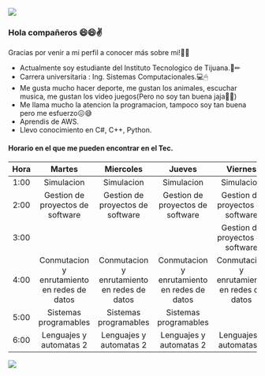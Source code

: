![](https://images.cooltext.com/5549117.png)
### Hola compañeros 😄😄✌


Gracias por venir a mi perfil a conocer más sobre mi!🤭🤭
- Actualmente soy estudiante del Instituto Tecnologico de Tijuana.📓✏
- Carrera universitaria : Ing. Sistemas Computacionales.💻🖱
- Me gusta mucho hacer deporte, me gustan los animales, escuchar musica, me gustan los video juegos(Pero no soy tan buena jaja🤣🤣)
- Me llama mucho  la atencion la programacion, tampoco soy tan buena pero me esfuerzo😖😅
- Aprendis de AWS.
- Llevo conocimiento en C#, C++, Python.

#### Horario en el que me pueden encontrar en el Tec.
| Hora 	|                  **Martes**                  	|                 **Miercoles**                	|                  **Jueves**                  	|                  **Viernes**                 	|                   **Lunes**                  	|
|:----:	|:--------------------------------------------:	|:--------------------------------------------:	|:--------------------------------------------:	|:--------------------------------------------:	|:--------------------------------------------:	|
| 1:00 	|                  Simulacion                  	|                  Simulacion                  	|                  Simulacion                  	|                  Simulacion                  	|                  Simulacion                  	|
| 2:00 	|       Gestion de proyectos  de software      	|       Gestion de proyectos  de software      	|       Gestion de proyectos  de software      	|       Gestion de proyectos  de software      	|       Gestion de proyectos  de software      	|
| 3:00 	|                                              	|                                              	|                                              	|       Gestion de proyectos  de software      	|                                              	|
| 4:00 	| Conmutacion y enrutamiento en redes de datos 	| Conmutacion y enrutamiento en redes de datos 	| Conmutacion y enrutamiento en redes de datos 	| Conmutacion y enrutamiento en redes de datos 	| Conmutacion y enrutamiento en redes de datos 	|
| 5:00 	|             Sistemas programables            	|             Sistemas programables            	|             Sistemas programables            	|                                              	|             Sistemas programables            	|
| 6:00 	|            Lenguajes y automatas 2           	|            Lenguajes y automatas 2           	|            Lenguajes y automatas 2           	|            Lenguajes y automatas 2           	|            Lenguajes y automatas 2           	|

![](https://user-images.githubusercontent.com/44456885/186818830-d02c6362-84a3-49d8-8714-7041f7a2fccc.gif)
